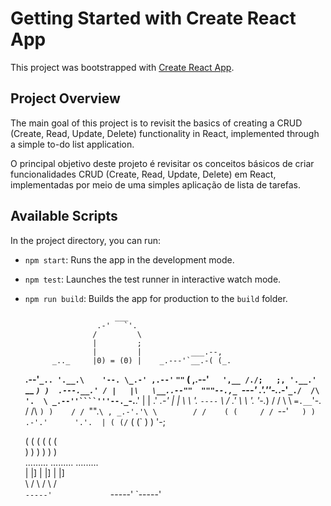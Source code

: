 # Getting Started with Create React App

This project was bootstrapped with [Create React App](https://github.com/facebook/create-react-app).

## Project Overview

The main goal of this project is to revisit the basics of creating a CRUD (Create, Read, Update, Delete) functionality in React, implemented through a simple to-do list application.

O principal objetivo deste projeto é revisitar os conceitos básicos de criar funcionalidades CRUD (Create, Read, Update, Delete) em React, implementadas por meio de uma simples aplicação de lista de tarefas.

## Available Scripts

In the project directory, you can run:

- `npm start`: Runs the app in the development mode.
- `npm test`: Launches the test runner in interactive watch mode.
- `npm run build`: Builds the app for production to the `build` folder.


                          ___
                      .-'   `'.
                     /         \
                     |         ;
                     |         |           ___.--,
            _.._     |0) = (0) |    _.---'`__.-( (_.
     __.--'`_.. '.__.\    '--. \_.-' ,.--'`     `""`
    ( ,.--'`   ',__ /./;   ;, '.__.'`    __
    _`) )  .---.__.' / |   |\   \__..--""  """--.,_
   `---' .'.''-._.-'`_./  /\ '.  \ _.--''````'''--._`-.__.'
         | |  .' _.-' |  |  \  \  '.               `----`
          \ \/ .'     \  \   '. '-._)
           \/ /        \  \    `=.__`'-.
           / /\         `) )    / / `"".`\
     , _.-'.'\ \        / /    ( (     / /
      `--'`   ) )    .-'.'      '.'.  | (
             (/`    ( (`          ) )  '-;    
            
  ( (                ( (                 ( (                
   ) )                ) )                 ) )               
.........           .........         .........           
|       |]         |       |]         |       |]                
\       /           \       /         \       /              
 `-----'             `-----'           `-----'  
           




